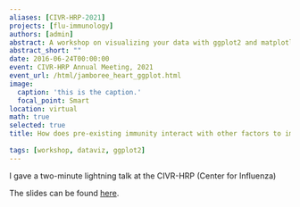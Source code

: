 ```yaml
---
aliases: [CIVR-HRP-2021]
projects: [flu-immunology]
authors: [admin]
abstract: A workshop on visualizing your data with ggplot2 and matplotlib
abstract_short: ""
date: 2016-06-24T00:00:00
event: CIVR-HRP Annual Meeting, 2021
event_url: /html/jamboree_heart_ggplot.html
image:
  caption: 'this is the caption.'
  focal_point: Smart
location: virtual
math: true
selected: true
title: How does pre-existing immunity interact with other factors to impact influenza vaccine responses?
  
tags: [workshop, dataviz, ggplot2]
---
```


I gave a two-minute lightning talk at the CIVR-HRP (Center for Influenza)

The slides can be found [here](/static/posters/Billings-CIVR-Presentation.pdf).